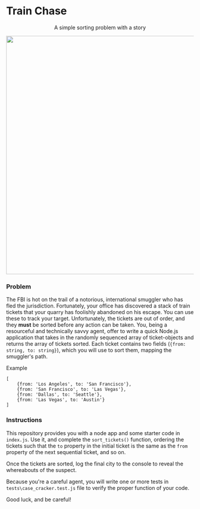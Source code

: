 # Train Chase
<p align="center">
    A simple sorting problem with a story
</p>

<p align="center">
  <img width="640" src="https://amtrakguide.files.wordpress.com/2017/10/1000px-amtrakfreqmapcolor_svg-svg.png">
</p>

### Problem
The FBI is hot on the trail of a notorious, international smuggler who has fled the jurisdiction.  Fortunately, your office has discovered a stack of train tickets that your quarry has foolishly abandoned on his escape. You can use these to track your target.  Unfortunately, the tickets are out of order, and they **must** be sorted before any action can be taken.  You, being a resourceful and technically savvy agent, offer to write a quick Node.js application that takes in the randomly sequenced array of ticket-objects and returns the array of tickets sorted.  Each ticket contains two fields (`{from: string, to: string}`), which you will use to sort them, mapping the smuggler's path.

Example

    [
        {from: 'Los Angeles', to: 'San Francisco'},
        {from: 'San Francisco', to: 'Las Vegas'},
        {from: 'Dallas', to: 'Seattle'},
        {from: 'Las Vegas', to: 'Austin'}
    ]


### Instructions
This repository provides you with a node app and some starter code in `index.js`.  Use it, and complete the `sort_tickets()` function, ordering the tickets such that the `to` property in the initial ticket is the same as the `from` property of the next sequential ticket, and so on.

Once the tickets are sorted, log the final city to the console to reveal the whereabouts of the suspect.

Because you're a careful agent, you will write one or more tests in `tests\case_cracker.test.js` file to verify the proper function of your code.

Good luck, and be careful!


